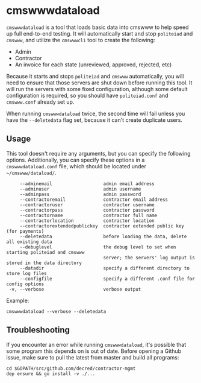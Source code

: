 # cmswwwdataload

`cmswwwdataload` is a tool that loads basic data into cmswww to help
speed up full end-to-end testing. It will automatically start and stop
`politeiad` and `cmswww`, and utilize the `cmswwwcli` tool to create the following:

* Admin
* Contractor
* An invoice for each state (unreviewed, approved, rejected, etc)

Because it starts and stops `politeiad` and `cmswww` automatically, you
will need to ensure that those servers are shut down before running this tool.
It will run the servers with some fixed configuration, although some default
configuration is required, so you should have `politeiad.conf` and `cmswww.conf`
already set up.

When running `cmswwwdataload` twice, the second time will fail unless you have
the `--deletedata` flag set, because it can't create duplicate users.

## Usage

This tool doesn't require any arguments, but you can specify the following options.
Additionally, you can specify these options in a `cmswwwdataload.conf` file,
which should be located under `~/cmswww/dataload/`.

```
     --adminemail                   admin email address
     --adminuser                    admin username
     --adminpass                    admin password
     --contractoremail              contractor email address
     --contractoruser               contractor username
     --contractorpass               contractor password
     --contractorname               contractor full name
     --contractorlocation           contractor location
     --contractorextendedpublickey  contractor extended public key (for payments)
     --deletedata                   before loading the data, delete all existing data
     --debuglevel                   the debug level to set when starting politeiad and cmswww
                                    server; the servers' log output is stored in the data directory
     --datadir                      specify a different directory to store log files
     --configfile                   specify a different .conf file for config options
 -v, --verbose                      verbose output
```

Example:

```
cmswwwdataload --verbose --deletedata
```

## Troubleshooting

If you encounter an error while running `cmswwwdataload`, it's possible that
some program this depends on is out of date. Before opening a Github issue,
make sure to pull the latest from master and build all programs:

    cd $GOPATH/src/github.com/decred/contractor-mgmt
    dep ensure && go install -v ./...
